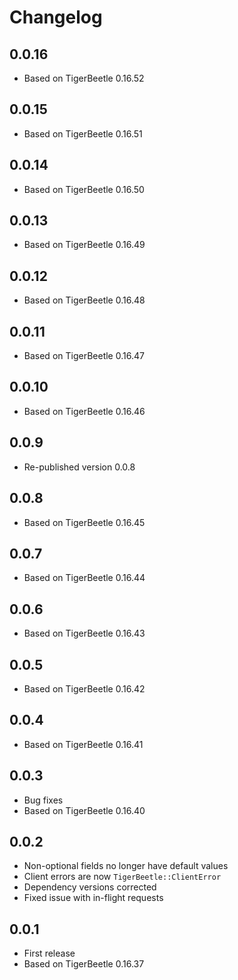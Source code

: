 # Changelog

## 0.0.16

- Based on TigerBeetle 0.16.52

## 0.0.15

- Based on TigerBeetle 0.16.51

## 0.0.14

- Based on TigerBeetle 0.16.50

## 0.0.13

- Based on TigerBeetle 0.16.49

## 0.0.12

- Based on TigerBeetle 0.16.48

## 0.0.11

- Based on TigerBeetle 0.16.47

## 0.0.10

- Based on TigerBeetle 0.16.46

## 0.0.9

- Re-published version 0.0.8

## 0.0.8

- Based on TigerBeetle 0.16.45

## 0.0.7

- Based on TigerBeetle 0.16.44

## 0.0.6

- Based on TigerBeetle 0.16.43

## 0.0.5

- Based on TigerBeetle 0.16.42

## 0.0.4

- Based on TigerBeetle 0.16.41

## 0.0.3

- Bug fixes
- Based on TigerBeetle 0.16.40

## 0.0.2

- Non-optional fields no longer have default values
- Client errors are now `TigerBeetle::ClientError`
- Dependency versions corrected
- Fixed issue with in-flight requests

## 0.0.1

- First release
- Based on TigerBeetle 0.16.37
